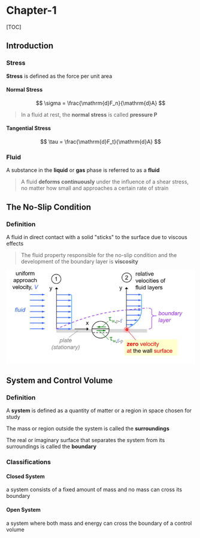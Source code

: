 # Chapter-1

[TOC]

## Introduction

### Stress

**Stress** is defined as the force per unit area

#### Normal Stress

$$
\sigma = \frac{\mathrm{d}F_n}{\mathrm{d}A}
$$

> In a fluid at rest, the **normal stress** is called **pressure P**

#### Tangential Stress

$$
\tau = \frac{\mathrm{d}F_t}{\mathrm{d}A}
$$

### Fluid

A substance in the **liquid** or **gas** phase is referred to as a **fluid**

> A fluid **deforms continuously** under the influence of a shear stress, no matter how small and approaches a certain rate of strain

## The No-Slip Condition

### Definition

A fluid in direct contact with a solid "sticks" to the surface due to viscous effects

> The fluid property responsible for the no-slip condition and the development of the boundary layer is **viscosity**

<div align = center><img src = "../assets/CH1-1.png"></div>

## System and Control Volume

### Definition

A **system** is defined as a quantity of matter or a region in space chosen for study

The mass or region outside the system is called the **surroundings**

The real or imaginary surface that separates the system from its surroundings is called the **boundary**

### Classifications

#### Closed System

a system consists of a fixed amount of mass and no mass can cross its boundary

#### Open System

a system where both mass and energy can cross the boundary of a control volume

